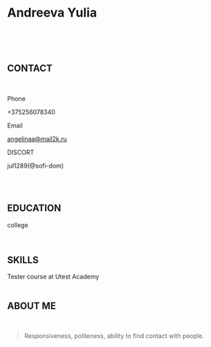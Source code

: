# **Andreeva Yulia**<br/>

<br/>
<br/>
<br/>

## CONTACT

<br/>

Phone<br/>

+375256078340<br/>

Email<br/>

angelinaa@mail2k.ru<br/>

DISCORT<br/>

jul1289(@sofi-dom)<br/>

<br/>

<br/>

## EDUCATION<br/>

college<br/>

<br/>

## SKILLS<br/>

Tester course at Utest Academy
<br/>
<br/>

## ABOUT ME<br/>

<br/>

> Responsiveness, politeness, ability to find contact with people.
